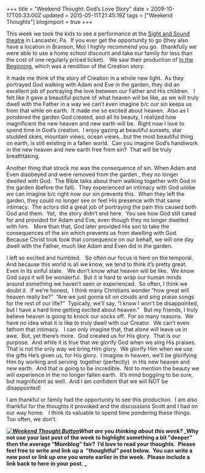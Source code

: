 +++
title = "Weekend Thought: God’s Love Story"
date = 2009-10-17T05:33:00Z
updated = 2015-05-11T21:45:19Z
tags = ["Weekend Thoughts"]
blogimport = true 
+++

This week we took the kids to see a performance at the [Sight and Sound theatre](http://www.sight-sound.com/WebSiteSS/getlanguages.do) in Lancaster, Pa.&#160; If you ever get the opportunity to go (they also have a location in Branson, Mo) I 
highly recommend
 you go.&#160; (thankfully we were able to use a home school discount and take our family for less than the cost of one regularly priced ticket).&#160;&#160; We saw their production of [In the Beginning](http://www.sight-sound.com/WebSiteSS/getshowdetails.do?eventCD=ITB), which was a rendition of the Creation story. 

It made me think of the story of Creation in a whole new light.&#160; As they portrayed God walking with Adam and Eve in the garden, they did an excellent job of portraying the love between our Father and His children.&#160;&#160; I felt like it gave a beautiful picture of what heaven will be like, as we will truly dwell with the Father in a way we can’t even imagine b/c our sin keeps us from that while on earth.&#160; It made me so excited about heaven.&#160; Also as I pondered the garden God created, and all its beauty, I realized how magnificent the new heaven and new earth will be.&#160; Right now I love to spend time in God’s creation.&#160; I enjoy gazing at beautiful sunsets, star studded skies, mountain views, ocean views…but the most beautiful thing on earth, is still existing in a fallen world.&#160; Can you imagine God’s handiwork in the new heaven and new earth free from sin?&#160; That will be truly breathtaking.&#160;&#160; 

Another thing that struck me was the consequence of sin. When Adam and Even disobeyed and were removed from the garden , they no longer dwelled with God.&#160; The Bible talks about them walking together with God in the garden (before the fall).&#160; They experienced an intimacy with God unlike we can imagine b/c right now our sin prevents this.&#160; When they left the garden, they could no longer see or feel His presence with that same intimacy.&#160; The actors did a great job of portraying the pain this caused both God and them.&#160; Yet,&#160; the story didn’t end here.&#160; You see how God still cared for and provided for Adam and Eve, even though they no longer dwelled with him.&#160;&#160; More than that, God later provided His son to take the consequences of the sin which prevents us from dwelling with God.&#160; Because Christ took took that consequence on our behalf, we will one day dwell with the Father, much like Adam and Even did in the garden.&#160; 

I left so excited and humbled.&#160;&#160; So often our focus is here on the temporal.&#160; And because this world is all we know, we tend to think it’s pretty great.&#160; Even in its sinful state.&#160;&#160; We don’t know what heaven will be like.&#160; We know God says it will be wonderful.&#160; But it is hard to wrap our human minds around something we haven’t seen or experienced.&#160; So often, I think we doubt it.&#160; If we’re honest,&#160; I think many Christians wonder “how great will heaven really be?”&#160; “Are we just gonna sit on clouds and sing praise songs for the rest of our life?”&#160; Typically, we’ll say, “I know I won’t be disappointed, but I have a hard time getting excited about heaven.”&#160;&#160; But my friends, I truly believe heaven is going to knock our socks off.&#160; For so many reasons.&#160; We have no idea what it is like to truly dwell with our Creator.&#160; We can’t even fathom that intimacy.&#160;&#160; I can only imagine that, that alone will leave us in awe.&#160; But, yet there’s more.&#160; God created us for His glory.&#160; That is our purpose.&#160; And while it is true that we glorify God when we sing His praises.&#160; That is not the only way we bring Him glory.&#160; We glorify Him when we use the gifts He’s given us, for His glory.&#160; I imagine in heaven, we’ll be glorifying Him by working and serving&#160; together (perfectly)&#160; in His new heaven and new earth.&#160; And that is going to be incredible.&#160; Not to mention the beauty we will experience in the no longer fallen earth.&#160; It’s mind boggling to be sure, but magnificent as well.&#160; And I am confident that we will NOT be disappointed! 

I am thankful or family had the opportunity to see this production.&#160; I am also thankful for the thoughts it provoked and the discussions Scott and I had on our way home.&#160;&#160; I think its valuable to spend time pondering these things.&#160; Too often, we don’t.&#160; 

**_[![Weekend Thought Button](http://i282.photobucket.com/albums/kk261/LifeAtTheCircus/WeekendThought_Button.gif "Leave your weekend thought at LifeAtTheCircus.com")](http://lifeatthecircus.com)What are you thinking about this week?_ _Why not use your last post of the week to highlight something a bit &quot;deeper&quot; then the average “Momblog” fair?&#160; I’d love to read your thoughts.&#160; Please feel free to write and link up a&#160; “thoughtful” post below.&#160; You can write a new post or link up one you wrote earlier in the week.&#160; 
Please include a link back to here in your post.
_**
 
